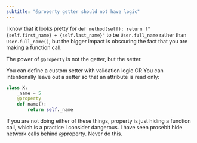 ```yaml
---
subtitle: "@property getter should not have logic"
---
```


I know that it looks pretty for `def method(self): return f"{self.first_name} + {self.last_name}"` to be `User.full_name` rather than `User.full_name()`, but the bigger impact is obscuring the fact that you are making a function call. 

The power of `@property` is not the getter, but the setter.

You can define a custom setter with validation logic OR
You can intentionally leave out a setter so that an attribute is read only:

```python
class X:
	_name = 5
	@property
	def name():
		return self._name
```

If you are not doing either of these things, property is just hiding a function call, which is a practice I consider dangerous. I have seen prosebit hide network calls behind @property. Never do this.
